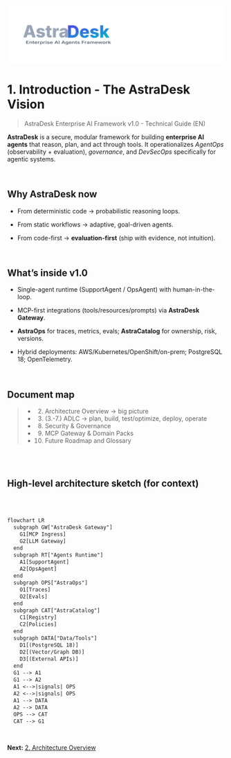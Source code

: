 ![AstraDesk](../assets/astradesk-logo.svg)

# 1. Introduction - The AstraDesk Vision

> AstraDesk Enterprise AI Framework v1.0 - Technical Guide (EN)

**AstraDesk** is a secure, modular framework for building **enterprise AI agents** that reason, plan, and act through tools.
It operationalizes *AgentOps* (observability + evaluation), *governance*, and *DevSecOps* specifically for agentic systems.

<br>

## Why AstraDesk now

- From deterministic code → probabilistic reasoning loops.

- From static workflows → adaptive, goal-driven agents.

- From code-first → **evaluation-first** (ship with evidence, not intuition).

<br>

## What’s inside v1.0

- Single-agent runtime (SupportAgent / OpsAgent) with human-in-the-loop.

- MCP-first integrations (tools/resources/prompts) via **AstraDesk Gateway**.

- **AstraOps** for traces, metrics, evals; **AstraCatalog** for ownership, risk, versions.

- Hybrid deployments: AWS/Kubernetes/OpenShift/on-prem; PostgreSQL 18; OpenTelemetry.

<br>

## Document map

> - 2. Architecture Overview → big picture
>
> - 3. (3.-7.) ADLC → plan, build, test/optimize, deploy, operate
>
> - 8. Security & Governance
>
> - 9. MCP Gateway & Domain Packs
>
> - 10. Future Roadmap and Glossary

<br>

<br>


## High-level architecture sketch (for context)

<br>

```mermaid

flowchart LR
  subgraph GW["AstraDesk Gateway"]
    G1[MCP Ingress]
    G2[LLM Gateway]
  end
  subgraph RT["Agents Runtime"]
    A1[SupportAgent]
    A2[OpsAgent]
  end
  subgraph OPS["AstraOps"]
    O1[Traces]
    O2[Evals]
  end
  subgraph CAT["AstraCatalog"]
    C1[Registry]
    C2[Policies]
  end
  subgraph DATA["Data/Tools"]
    D1[(PostgreSQL 18)]
    D2[(Vector/Graph DB)]
    D3[(External APIs)]
  end
  G1 --> A1
  G1 --> A2
  A1 <-->|signals| OPS
  A2 <-->|signals| OPS
  A1 --> DATA
  A2 --> DATA
  OPS --> CAT
  CAT --> G1

````

<br>


**Next:** [2. Architecture Overview](02_architecture_overview.md)